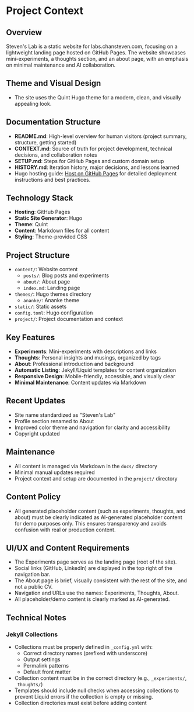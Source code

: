 # Project Context

## Overview
Steven's Lab is a static website for labs.chansteven.com, focusing on a lightweight landing page hosted on GitHub Pages. The website showcases mini-experiments, a thoughts section, and an about page, with an emphasis on minimal maintenance and AI collaboration.

## Theme and Visual Design
- The site uses the Quint Hugo theme for a modern, clean, and visually appealing look.

## Documentation Structure
- **README.md**: High-level overview for human visitors (project summary, structure, getting started)
- **CONTEXT.md**: Source of truth for project development, technical decisions, and collaboration notes
- **SETUP.md**: Steps for GitHub Pages and custom domain setup
- **HISTORY.md**: Iteration history, major decisions, and lessons learned
- Hugo hosting guide: [Host on GitHub Pages](https://gohugo.io/host-and-deploy/host-on-github-pages/) for detailed deployment instructions and best practices.

## Technology Stack
- **Hosting**: GitHub Pages
- **Static Site Generator**: Hugo
- **Theme**: Quint
- **Content**: Markdown files for all content
- **Styling**: Theme-provided CSS

## Project Structure
- `content/`: Website content
  - `posts/`: Blog posts and experiments
  - `about/`: About page
  - `index.md`: Landing page
- `themes/`: Hugo themes directory
  - `ananke/`: Ananke theme
- `static/`: Static assets
- `config.toml`: Hugo configuration
- `project/`: Project documentation and context

## Key Features
- **Experiments**: Mini-experiments with descriptions and links
- **Thoughts**: Personal insights and musings, organized by tags
- **About**: Professional introduction and background
- **Automatic Listing**: Jekyll/Liquid templates for content organization
- **Responsive Design**: Mobile-friendly, accessible, and visually clear
- **Minimal Maintenance**: Content updates via Markdown

## Recent Updates
- Site name standardized as "Steven's Lab"
- Profile section renamed to About
- Improved color theme and navigation for clarity and accessibility
- Copyright updated

## Maintenance
- All content is managed via Markdown in the `docs/` directory
- Minimal manual updates required
- Project context and setup are documented in the `project/` directory

## Content Policy
- All generated placeholder content (such as experiments, thoughts, and about) must be clearly indicated as AI-generated placeholder content for demo purposes only. This ensures transparency and avoids confusion with real or production content.

## UI/UX and Content Requirements
- The Experiments page serves as the landing page (root of the site).
- Social links (GitHub, LinkedIn) are displayed in the top right of the navigation bar.
- The About page is brief, visually consistent with the rest of the site, and not a public CV.
- Navigation and URLs use the names: Experiments, Thoughts, About.
- All placeholder/demo content is clearly marked as AI-generated.

## Technical Notes
### Jekyll Collections
- Collections must be properly defined in `_config.yml` with:
  - Correct directory names (prefixed with underscore)
  - Output settings
  - Permalink patterns
  - Default front matter
- Collection content must be in the correct directory (e.g., `_experiments/`, `_thoughts/`)
- Templates should include null checks when accessing collections to prevent Liquid errors if the collection is empty or missing.
- Collection directories must exist before adding content
